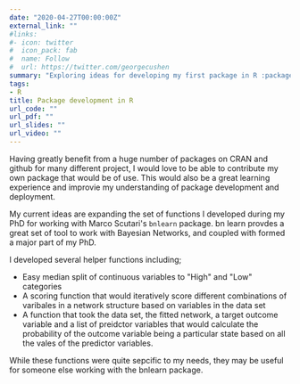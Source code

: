 ```yaml
---
date: "2020-04-27T00:00:00Z"
external_link: ""
#links:
#- icon: twitter
#  icon_pack: fab
#  name: Follow
#  url: https://twitter.com/georgecushen
summary: "Exploring ideas for developing my first package in R :package:"
tags:
- R
title: Package development in R
url_code: ""
url_pdf: ""
url_slides: ""
url_video: ""
---
```


Having greatly benefit from a huge number of packages on CRAN and github for many different project, I would love to be able to contribute my own package that would be of use. This would also be a great learning experience and improvie my understanding of package development and deployment.

My current ideas are expanding the set of functions I developed during my PhD for working with Marco Scutari's `bnlearn` package. bn learn provdes a great set of tool to work with Bayesian Networks, and coupled with formed a major part of my PhD.

I developed several helper functions including;

- Easy median split of continuous variables to "High" and "Low" categories
- A scoring function that would iteratively score different combinations of varibales in a network structure based on variables in the data set
- A function that took the data set, the fitted network, a target outcome variable and a list of preidctor variables that would calculate the probability of the outcome variable being a particular state based on all the vales of the predictor variables.

While these functions were quite sepcific to my needs, they may be useful for someone else working with the bnlearn package.







